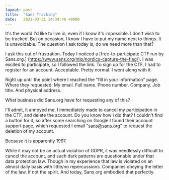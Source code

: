 ```yaml
---
layout: post
title:  "Sans Tracking"
date:   2021-03-31 14:34:46 +0000
---
```


It's the world I'd like to live in, even if I know it's impossible. I don't wish to be tracked. But on occasion, I know I have to put my name next to things. It is unavoidable. The question I ask today is, do we need more than that?

I ask this out of frustration. Today I noticed a [free-to-participate CTF run by Sans.org.] (https://www.sans.org/mlp/nordics-capture-the-flag/). I was excited to participate, so I followed the link. To sign up for the CTF, I had to register for an account. Acceptable. Pretty normal. I went along with it.

Right up until the point where I reached the "fill in your information" page. Where they requested: My email. Full name. Phone number. Company. Job title. And physical address.

What business did Sans.org have for requesting any of this?

I'll admit, it annoyed me. I immediately made to cancel my participation in the CTF, and delete the account. Do you know how i did that? I couldn't find a button for it, so after some searching on Google I found their account support page, which requested I email "sans@sans.org" to request the deletion of my account.

Because it is apparently 1997.

While it may not be an actual violation of GDPR, it was needlessly difficult to cancel the account, and such dark patterns are questionable under that data protection law. Though in my experience that law is violated on an almost daily basis with little/no repercussions. Companies obeying the letter of the law, if not the spirit. And today, Sans.org embodied that perfectly.
